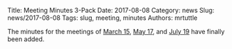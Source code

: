 Title: Meeting Minutes 3-Pack
Date: 2017-08-08
Category: news
Slug: news/2017-08-08
Tags: slug, meeting, minutes
Authors: mrtuttle

The minutes for the meetings of [March 15]({filename}/minutes/2017-03-15.md), [May 17]({filename}/minutes/2017-05-17.md), and [July 19]({filename}/minutes/2017-07-19.md) have finally been added.
